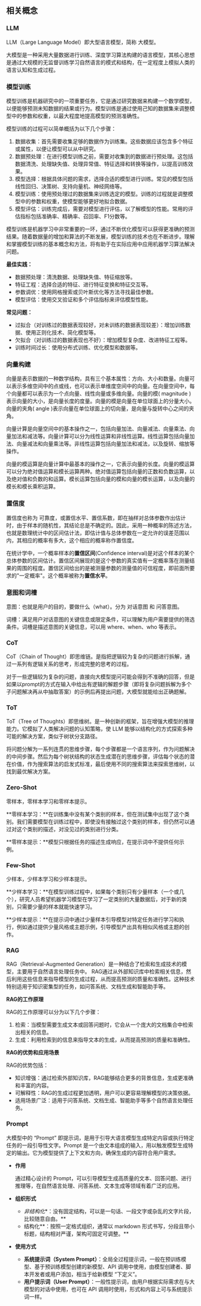 ## 相关概念

### LLM

LLM（Large Language Model）即大型语言模型，简称 大模型。

大模型是一种采用大量数据进行训练、深度学习算法构建的语言模型，其核心思想是通过大规模的无监督训练学习自然语言的模式和结构，在一定程度上模拟人类的语言认知和生成过程。

### 模型训练

模型训练是机器研究中的一项重要任务，它是通过研究数据来构建一个数学模型，以便能够预测未知数据的结果或行为。模型训练是通过使用己知的数据集来调整模型中的参数和权重，以最大程度地提高模型的预测准确性。

模型训练的过程可以简单概括为以下几个步骤：

1. 数据收集：首先需要收集足够的数据作为训练集。这些数据应该包含多个特征或属性，以便让模型可以从中研究。
2. 数据预处理：在进行模型训练之前，需要对收集到的数据进行预处理。这包括数据清洗、处理缺失值、处理异常值、特征选择和转换等操作，以提高训练效果。
3. 模型选择：根据具体问题的需求，选择合适的模型进行训练。常见的模型包括线性回归、决策树、支持向量机、神经网络等。
4. 模型训练：使用预处理过的数据集来训练选定的模型。训练的过程就是调整模型中的参数和权重，使模型能够更好地拟合数据。
5. 模型评估：训练完成后，需要对模型进行评估，以了解模型的性能。常用的评估指标包括准确率、精确率、召回率、F1分数等。

模型训练是机器学习中非常重要的一环，通过不断优化模型可以获得更准确的预测结果。随着数据量的增加和算法的不断发展，模型训练的技术也在不断进步。理解和掌握模型训练的基本概念和方法，将有助于在实际应用中应用机器学习算法解决问题。

**最佳实践：**

- 数据预处理：清洗数据、处理缺失值、特征缩放等。
- 特征工程：选择合适的特征、进行特征变换和特征交互等。
- 参数调优：使用网格搜索或贝叶斯优化等方法寻找最佳参数。
- 模型评估：使用交叉验证和多个评估指标来评估模型性能。

**常见问题：**

- 过拟合（对训练过的数据表现较好，对未训练的数据表现较差）：增加训练数据、使用正则化技术、简化模型等。
- 欠拟合（对训练过的数据表现也不好）：增加模型复杂度、改进特征工程等。
- 训练时间过长：使用分布式训练、优化模型和数据等。



### 向量构建

向量是表示数据的一种数学结构，具有三个基本属性：方向、大小和数量。向量可以表示多维空间中的点或线，也可以表示单维度空间中的向量。在向量空间中，每个向量都可以表示为一个点向量、线性向量或多维向量。向量的模( magnitude )表示向量的大小，是向量长度的度量。向量的模是向量在单位球面上的分量大小。向量的夹角( angle )表示向量在单位球面上的切向量，是向量与旋转中心之间的夹角。

向量计算是向量空间中的基本操作之一，包括向量加法、向量减法、向量乘法、向量加法和减法等。向量计算可以分为线性运算和非线性运算。线性运算包括向量加法、向量减法和向量乘法等。非线性运算包括向量加法和减法，以及旋转、缩放等操作。

向量的模运算是向量计算中最基本的操作之一，它表示向量的长度。向量的模运算可以分为绝对值运算和模长运算两种。绝对值运算包括向量的正数和负数运算，以及绝对值和负数的和运算。模长运算包括向量的模和向量的模长运算，以及向量的模长和模长乘积运算。

### 置信度

置信度也称为 可靠度，或置信水平、置信系数，即在抽样对总体参数作出估计时，由于样本的随机性，其结论总是不确定的。因此，采用一种概率的陈述方法，也就是数理统计中的区间估计法，即估计值与总体参数在一定允许的误差范围以内，其相应的概率有多大，这个相应的概率称作置信度。

在统计学中，一个概率样本的**置信区间**(Confidence interval)是对这个样本的某个总体参数的区间估计。置信区间展现的是这个参数的真实值有一定概率落在测量结果的周围的程度。置信区间给出的是被测量参数的测量值的可信程度，即前面所要求的"一定概率"。这个概率被称为**置信水平**。

### 意图和词槽

意图：也就是用户的目的，要做什么（what）。分为 对话意图 和 问答意图。

词槽：满足用户对话意图的关键信息或限定条件，可以理解为用户需要提供的筛选条件。词槽是描述意图的关键信息，可以用 where、when、who 等表示。

### CoT

CoT（Chain of Thought）即思维链。是指把逻辑较为复杂的问题进行拆解，通过一系列有逻辑关系的思考，形成完整的思考的过程。

对于一些逻辑较为复杂的问题，直接向大模型提问可能会得到不准确的回答，但是如果以prompt的方式在输入中给出有逻辑的解题步骤（即将复杂问题拆解为多个子问题解决再从中抽取答案）的示例后再提出问题，大模型就能给出正确题解。

### ToT

ToT（Tree of Thoughts）即思维树。是一种创新的框架，旨在增强大模型的推理能力。它模拟了人类解决问题的认知策略，使 LLM 能够以结构化的方式探索多种可能的解决方案，类似于树状分支路径。

将问题分解为一系列连贯的思维步骤，每个步骤都是一个语言序列，作为问题解决的中间步骤。然后为每个树状结构的状态生成潜在的思维步骤，评估每个状态的潜在价值，作为搜索算法的启发式标准，最后使用不同的搜索算法来探索思维树，以找到最优解决方案。

### Zero-Shot

零样本，零样本学习和零样本提示。

**零样本学习：**在训练集中没有某个类别的样本，但在测试集中出现了这个类别。我们需要模型在训练过程中，即使没有接触过这个类别的样本，但仍然可以通过对这个类别的描述，对没见过的类别进行分类。

**零样本提示：**模型只根据任务的描述生成响应，在提示词中不提供任何示例。

### Few-Shot

少样本，少样本学习和少样本提示。

**少样本学习：**在模型训练过程中，如果每个类别只有少量样本（一个或几个），研究人员希望机器学习模型在学习了一定类别的大量数据后，对于新的类别，只需要少量的样本就能快速学习。

**少样本提示：**在提示词中通过少量样本引导模型对特定任务进行学习和执行，例如通过提供少量风格或主题示例，引导模型产出具有相似风格或主题的创作。

### RAG

RAG（Retrieval-Augmented Generation）是一种结合了检索和生成技术的模型，主要用于自然语言处理任务中。 RAG通过从外部知识库中检索相关信息，然后利用这些信息来指导模型的生成过程，从而提高预测的质量和准确性。这种技术特别适用于知识密集型的任务，如问答系统、文档生成和智能助手等。

**RAG的工作原理**

RAG的工作原理可以分为以下几个步骤：

1. 检索：当模型需要生成文本或回答问题时，它会从一个庞大的文档集合中检索出相关的信息。
2. 生成：利用检索到的信息来指导文本的生成，从而提高预测的质量和准确性。

**RAG的优势和应用场景**

RAG的优势包括：

- 知识增强：通过检索外部知识库，RAG能够结合更多的背景信息，生成更准确和丰富的内容。
- 可解释性：RAG的生成过程更加透明，用户可以更容易理解模型的决策依据。
- 适用场景广泛：适用于问答系统、文档生成、智能助手等多个自然语言处理任务。

### Prompt

大模型中的 “Prompt” 即提示词，是用于引导大语言模型生成特定内容或执行特定任务的一段引导性文字。Prompt 是一个由文本组成的输入，用以触发模型生成特定的输出。它为模型提供了上下文和方向，确保生成的内容符合用户需求。

- **作用**

  通过精心设计的 Prompt，可以引导模型生成高质量的文本、回答问题、进行推理等，在自然语言处理、问答系统、文本生成等领域有着广泛的应用。

- **组织形式**
  - *非结构化**：没有固定结构，可以是一句话、一段文字或杂乱的文字片段，比较随意自由。**
  - 结构化**：按照一定格式组织，通常以 markdown 形式书写，分段且带小标题，结构相对严谨，架构可固定可调整。**
- **使用方式**
  - **系统提示词（System Prompt）**：全局全过程提示词，一般在预训练模型、基于预训练模型创建的新模型、API 调用中使用，由模型创建者、脚本开发者或用户添加，相当于给新模型 “下定义”。
  - **用户提示词（User Prompt）**：一般性提示词，由用户根据实际需求在与大模型的对话中使用，也可在 API 调用时使用，形式和内容上可与系统提示词一样。